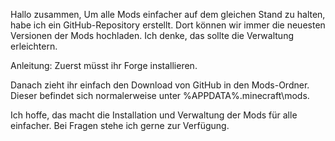 Hallo zusammen,
Um alle Mods einfacher auf dem gleichen Stand zu halten, habe ich ein GitHub-Repository erstellt. Dort können wir immer die neuesten Versionen der Mods hochladen. Ich denke, das sollte die Verwaltung erleichtern.

Anleitung:
Zuerst müsst ihr Forge installieren.

Danach zieht ihr einfach den Download von GitHub in den Mods-Ordner. Dieser befindet sich normalerweise unter %APPDATA%\.minecraft\mods.

Ich hoffe, das macht die Installation und Verwaltung der Mods für alle einfacher. Bei Fragen stehe ich gerne zur Verfügung.
